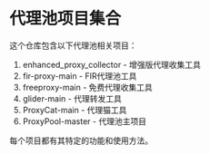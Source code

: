 # 代理池项目集合

这个仓库包含以下代理池相关项目：

1. enhanced_proxy_collector - 增强版代理收集工具
2. fir-proxy-main - FIR代理池工具
3. freeproxy-main - 免费代理收集工具
4. glider-main - 代理转发工具
5. ProxyCat-main - 代理猫工具
6. ProxyPool-master - 代理池主项目

每个项目都有其特定的功能和使用方法。